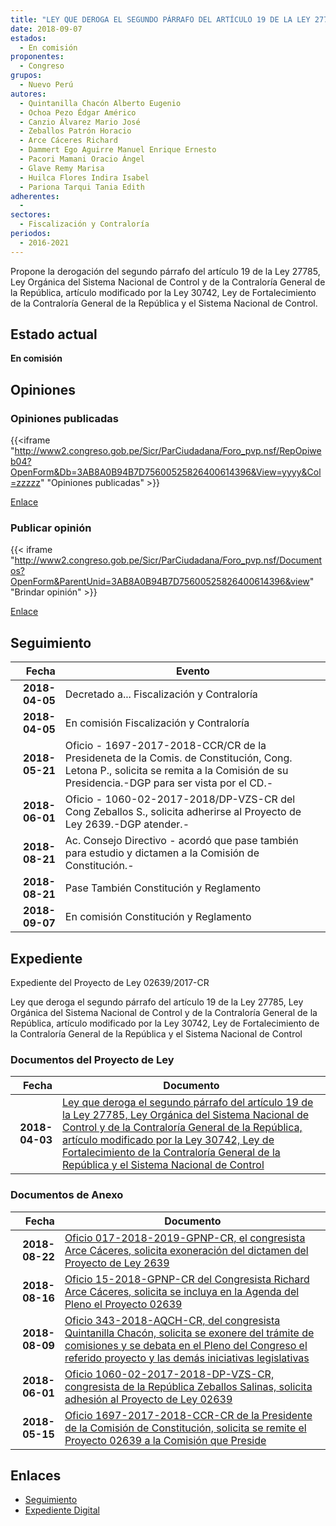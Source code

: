```yaml
---
title: "LEY QUE DEROGA EL SEGUNDO PÁRRAFO DEL ARTÍCULO 19 DE LA LEY 27785, LEY ORGÁNICA DEL SISTEMA NACIONAL DE CONTROL Y DE LA CONTRALORÍA GENERAL DE LA REPÚBLICA, ARTÍCULO MODIFICADO POR LA LEY 30742, LEY DE FORTALECIMIENTO DE LA CONTRALORÍA GENERAL DE LA REPÚBLICA Y EL SISTEMA NACIONAL DE CONTROL"
date: 2018-09-07
estados: 
  - En comisión
proponentes: 
  - Congreso
grupos: 
  - Nuevo Perú
autores: 
  - Quintanilla Chacón Alberto Eugenio
  - Ochoa Pezo Édgar Américo
  - Canzio Álvarez Mario José
  - Zeballos Patrón Horacio
  - Arce Cáceres Richard
  - Dammert Ego Aguirre Manuel Enrique Ernesto
  - Pacori Mamani Oracio Ángel
  - Glave Remy Marisa
  - Huilca Flores Indira Isabel
  - Pariona Tarqui Tania Edith
adherentes: 
  - 
sectores: 
  - Fiscalización y Contraloría
periodos: 
  - 2016-2021
---
```


Propone la derogación del segundo párrafo del artículo 19 de la Ley 27785, Ley Orgánica del Sistema Nacional de Control y de la Contraloría General de la República, artículo modificado por la Ley 30742, Ley de Fortalecimiento de la Contraloría General de la República y el Sistema Nacional de Control.


## Estado actual

**En comisión**

## Opiniones

### Opiniones publicadas

{{<iframe "http://www2.congreso.gob.pe/Sicr/ParCiudadana/Foro_pvp.nsf/RepOpiweb04?OpenForm&Db=3AB8A0B94B7D75600525826400614396&View=yyyy&Col=zzzzz" "Opiniones publicadas" >}}

[Enlace](http://www2.congreso.gob.pe/Sicr/ParCiudadana/Foro_pvp.nsf/RepOpiweb04?OpenForm&Db=3AB8A0B94B7D75600525826400614396&View=yyyy&Col=zzzzz)
### Publicar opinión

{{< iframe "http://www2.congreso.gob.pe/Sicr/ParCiudadana/Foro_pvp.nsf/Documentos?OpenForm&ParentUnid=3AB8A0B94B7D75600525826400614396&view" "Brindar opinión" >}}

[Enlace](http://www2.congreso.gob.pe/Sicr/ParCiudadana/Foro_pvp.nsf/Documentos?OpenForm&ParentUnid=3AB8A0B94B7D75600525826400614396&view)

## Seguimiento

| Fecha | Evento |
|------:|--------|
| **2018-04-05** | Decretado a... Fiscalización y Contraloría|
| **2018-04-05** | En comisión Fiscalización y Contraloría|
| **2018-05-21** | Oficio - 1697-2017-2018-CCR/CR de la Presideneta de la Comis. de Constitución, Cong. Letona P., solicita se remita a la Comisión de su Presidencia.-DGP para ser vista por el CD.-|
| **2018-06-01** | Oficio - 1060-02-2017-2018/DP-VZS-CR del Cong Zeballos S., solicita adherirse al Proyecto de Ley 2639.-DGP atender.-|
| **2018-08-21** | Ac. Consejo Directivo - acordó que pase también para estudio y dictamen a la Comisión de Constitución.-|
| **2018-08-21** | Pase También Constitución y Reglamento|
| **2018-09-07** | En comisión Constitución y Reglamento|


## Expediente

Expediente del Proyecto de Ley 02639/2017-CR

Ley que deroga el segundo párrafo del artículo 19 de la Ley 27785, Ley Orgánica del Sistema Nacional de Control y de la Contraloría General de la República, artículo modificado por la Ley 30742, Ley de Fortalecimiento de la Contraloría General de la República y el Sistema Nacional de Control


### Documentos del Proyecto de Ley

| Fecha | Documento |
|------:|--------|
| **2018-04-03** | [Ley que deroga el segundo párrafo del artículo 19 de la Ley 27785, Ley Orgánica del Sistema Nacional de Control y de la Contraloría General de la República, artículo modificado por la Ley 30742, Ley de Fortalecimiento de la Contraloría General de la República y el Sistema Nacional de Control](http://www.leyes.congreso.gob.pe/Documentos/2016_2021/Proyectos_de_Ley_y_de_Resoluciones_Legislativas/PL0263920180403..pdf) |

### Documentos de Anexo

| Fecha | Documento |
|------:|--------|
| **2018-08-22** | [Oficio 017-2018-2019-GPNP-CR, el congresista Arce Cáceres, solicita exoneración del dictamen del Proyecto de Ley 2639](http://www.leyes.congreso.gob.pe/Documentos/2016_2021/Oficios/Grupos_Parlamentarios/OFICIO-017-2018-2019-GPNP-CR.PDF) |
| **2018-08-16** | [Oficio 15-2018-GPNP-CR del Congresista Richard Arce Cáceres, solicita se incluya en la Agenda del Pleno el Proyecto 02639](http://www.leyes.congreso.gob.pe/Documentos/2016_2021/Oficios/Congresistas/OFICIO-15-2018-GPNP-CR.pdf) |
| **2018-08-09** | [Oficio 343-2018-AQCH-CR, del congresista Quintanilla Chacón, solicita se exonere del trámite de comisiones y se debata en el Pleno del Congreso el referido proyecto y las demás iniciativas legislativas](http://www.leyes.congreso.gob.pe/Documentos/2016_2021/Oficios/Congresistas/OFICIO-343-2018-AQCH-CR.pdf) |
| **2018-06-01** | [Oficio 1060-02-2017-2018-DP-VZS-CR, congresista de la República Zeballos Salinas, solicita adhesión al Proyecto de Ley 02639](http://www.leyes.congreso.gob.pe/Documentos/2016_2021/Adhesiones/Proyectos_de_Ley/OFICIO-1060-02-2017-2018-DP-VZS-CR.PDF) |
| **2018-05-15** | [Oficio 1697-2017-2018-CCR-CR de la Presidente de la Comisión de Constitución, solicita se remite el Proyecto 02639 a la Comisión que Preside](http://www.leyes.congreso.gob.pe/Documentos/2016_2021/Oficios/Comisiones_Ordinarias/OFICIO-1697-2017-2018-CCR-CR.pdf) |

## Enlaces 

- [Seguimiento](http://www2.congreso.gob.pe/Sicr/TraDocEstProc/CLProLey2016.nsf/f7fff46988ca05b1052578e100829cc7/1519e964052b57d0052582640074e520?OpenDocument)
- [Expediente Digital](http://www2.congreso.gob.pe/Sicr/TraDocEstProc/CLProLey2016.nsf/f7fff46988ca05b1052578e100829cc7/1519e964052b57d0052582640074e520?OpenDocument&Click=05257FB7005EB655.eb71d0cf91d8294e05256cdf006b5706/$Body/0.1C6C)
